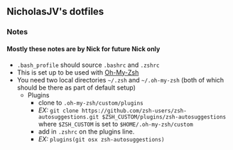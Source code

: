 ## NicholasJV's dotfiles


### Notes
#### Mostly these notes are by Nick for future Nick only

- `.bash_profile` should source `.bashrc` and `.zshrc`
- This is set up to be used with [Oh-My-Zsh](https://ohmyz.sh/)
- You need two local directories `~/.zsh` and `~/.oh-my-zsh` (both of which should be there as part of default setup)
  - Plugins 
    - clone to `.oh-my-zsh/custom/plugins` 
    - *EX:*
  `git clone https://github.com/zsh-users/zsh-autosuggestions.git $ZSH_CUSTOM/plugins/zsh-autosuggestions`
where `$ZSH_CUSTOM` is set to `$HOME/.oh-my-zsh/custom`
    - add in `.zshrc` on the plugins line. 
    - *EX:*
`plugins(git osx zsh-autosuggestions)` 

